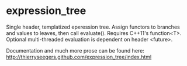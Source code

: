 expression_tree
===============

Single header, templatized epxression tree. Assign functors to branches and values to leaves, then call evaluate(). Requires C++11's function&lt;T&gt;. Optional multi-threaded evaluation is dependent on header &lt;future&gt;.

Documentation and much more prose can be found here: http://thierryseegers.github.com/expression_tree/index.html